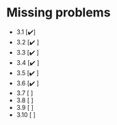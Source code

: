 
# Missing problems

- 3.1 [✔️]
- 3.2 [✔️ ]
- 3.3 [✔️ ]
- 3.4 [✔️ ]
- 3.5 [✔️ ]
- 3.6 [✔️ ]
- 3.7 [ ]
- 3.8 [ ]
- 3.9 [ ]
- 3.10 [ ]
